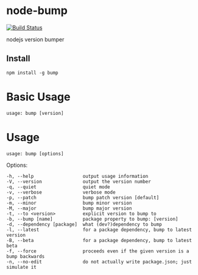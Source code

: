 # node-bump

[![Build Status](https://secure.travis-ci.org/kilianc/node-bump.png)](https://travis-ci.org/kilianc/node-bump)

nodejs version bumper

## Install

`npm install -g bump`

# Basic Usage

    usage: bump [version]

# Usage

    usage: bump [options]

  Options:

    -h, --help                  output usage information
    -V, --version               output the version number
    -q, --quiet                 quiet mode
    -v, --verbose               verbose mode
    -p, --patch                 bump patch version [default]
    -m, --minor                 bump minor version
    -M, --major                 bump major version
    -t, --to <version>          explicit version to bump to
    -b, --bump [name]           package property to bump: [version]
    -d, --dependency [package]  what (dev?)dependency to bump
    -l, --latest                for a package dependency, bump to latest version
    -B, --beta                  for a package dependency, bump to latest beta
    -f, --force                 proceeds even if the given version is a bump backwards
    -n, --no-edit               do not actually write package.json; just simulate it
